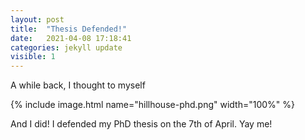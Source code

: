 ```yaml
---
layout: post
title:  "Thesis Defended!"
date:   2021-04-08 17:18:41
categories: jekyll update
visible: 1
---
```


A while back, I thought to myself

{% include image.html name="hillhouse-phd.png" width="100%" %}

And I did! I defended my PhD thesis on the 7th of April. Yay me!